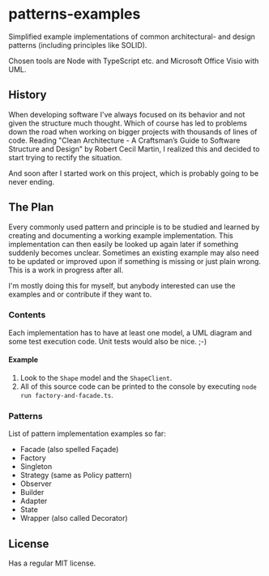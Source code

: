 
# patterns-examples

Simplified example implementations of common architectural- and design patterns (including principles like SOLID).

Chosen tools are Node with TypeScript etc. and Microsoft Office Visio with UML.

## History

When developing software I've always focused on its behavior and not given the structure much thought. Which of course has led to problems down the road when working on bigger projects with thousands of lines of code. Reading "Clean Architecture - A Craftsman’s Guide to Software Structure and Design" by Robert Cecil Martin, I realized this and decided to start trying to rectify the situation.

And soon after I started work on this project, which is probably going to be never ending.

## The Plan

Every commonly used pattern and principle is to be studied and learned by creating and documenting a working example implementation. This implementation can then easily be looked up again later if something suddenly becomes unclear. Sometimes an existing example may also need to be updated or improved upon if something is missing or just plain wrong. This is a work in progress after all.

I'm mostly doing this for myself, but anybody interested can use the examples and or contribute if they want to.

### Contents

Each implementation has to have at least one model, a UML diagram and some test execution code. Unit tests would also be nice. ;-)

#### Example

1. Look to the <code>Shape</code> model and the <code>ShapeClient</code>.
2. All of this source code can be printed to the console by executing <code>node run factory-and-facade.ts</code>.

### Patterns

List of pattern implementation examples so far:

- Facade (also spelled Façade)
- Factory
- Singleton
- Strategy (same as Policy pattern)
- Observer
- Builder
- Adapter
- State
- Wrapper (also called Decorator)

## License

Has a regular MIT license.
